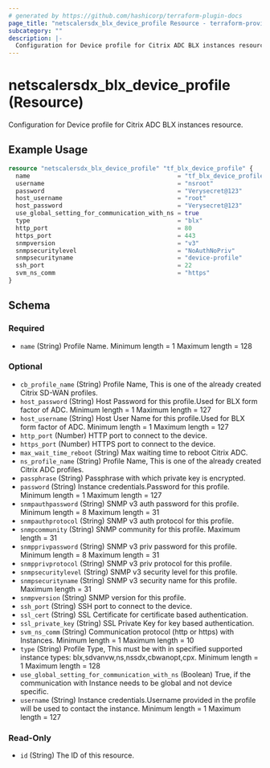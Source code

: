 ```yaml
---
# generated by https://github.com/hashicorp/terraform-plugin-docs
page_title: "netscalersdx_blx_device_profile Resource - terraform-provider-netscalersdx"
subcategory: ""
description: |-
  Configuration for Device profile for Citrix ADC BLX instances resource.
---
```


# netscalersdx_blx_device_profile (Resource)

Configuration for Device profile for Citrix ADC BLX instances resource.

## Example Usage

```terraform
resource "netscalersdx_blx_device_profile" "tf_blx_device_profile" {
  name                                         = "tf_blx_device_profile"
  username                                     = "nsroot"
  password                                     = "Verysecret@123"
  host_username                                = "root"
  host_password                                = "Verysecret@123"
  use_global_setting_for_communication_with_ns = true
  type                                         = "blx"
  http_port                                    = 80
  https_port                                   = 443
  snmpversion                                  = "v3"
  snmpsecuritylevel                            = "NoAuthNoPriv"
  snmpsecurityname                             = "device-profile"
  ssh_port                                     = 22
  svm_ns_comm                                  = "https"
}
```

<!-- schema generated by tfplugindocs -->
## Schema

### Required

- `name` (String) Profile Name. Minimum length =  1 Maximum length =  128

### Optional

- `cb_profile_name` (String) Profile Name, This is one of the already created Citrix SD-WAN profiles.
- `host_password` (String) Host Password for this profile.Used for BLX form factor of ADC. Minimum length =  1 Maximum length =  127
- `host_username` (String) Host User Name for this profile.Used for BLX form factor of ADC. Minimum length =  1 Maximum length =  127
- `http_port` (Number) HTTP port to connect to the device.
- `https_port` (Number) HTTPS port to connect to the device.
- `max_wait_time_reboot` (String) Max waiting time to reboot Citrix ADC.
- `ns_profile_name` (String) Profile Name, This is one of the already created Citrix ADC profiles.
- `passphrase` (String) Passphrase with which private key is encrypted.
- `password` (String) Instance credentials.Password for this profile. Minimum length =  1 Maximum length =  127
- `snmpauthpassword` (String) SNMP v3 auth password for this profile. Minimum length =  8 Maximum length =  31
- `snmpauthprotocol` (String) SNMP v3 auth protocol for this profile.
- `snmpcommunity` (String) SNMP community for this profile. Maximum length =  31
- `snmpprivpassword` (String) SNMP v3 priv password for this profile. Minimum length =  8 Maximum length =  31
- `snmpprivprotocol` (String) SNMP v3 priv protocol for this profile.
- `snmpsecuritylevel` (String) SNMP v3 security level for this profile.
- `snmpsecurityname` (String) SNMP v3 security name for this profile. Maximum length =  31
- `snmpversion` (String) SNMP version for this profile.
- `ssh_port` (String) SSH port to connect to the device.
- `ssl_cert` (String) SSL Certificate for certificate based authentication.
- `ssl_private_key` (String) SSL Private Key for key based authentication.
- `svm_ns_comm` (String) Communication protocol (http or https) with Instances. Minimum length =  1 Maximum length =  10
- `type` (String) Profile Type, This must be with in specified supported instance types: blx,sdvanvw,ns,nssdx,cbwanopt,cpx. Minimum length =  1 Maximum length =  128
- `use_global_setting_for_communication_with_ns` (Boolean) True, if the communication with Instance needs to be global and not device specific.
- `username` (String) Instance credentials.Username provided in the profile will be used to contact the instance. Minimum length =  1 Maximum length =  127

### Read-Only

- `id` (String) The ID of this resource.
